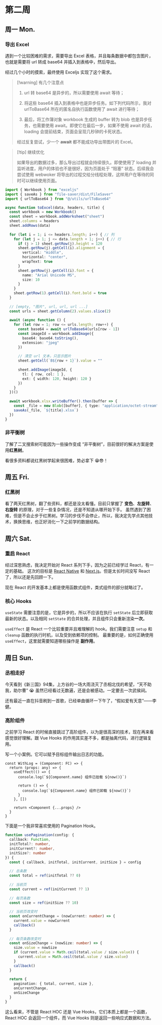 # 第二周

## 周一 Mon. <Badge type="info" text="06-03" />

### 导出 Excel

遇到一个比较困难的需求，需要导出 Excel 表格，并且每条数据中都包含图片，也就是需要将 url 转成 base64 并插入到表格中，然后导出。

经过几个小时的摸索，最终使用 Exceljs 实现了这个需求。

> [!warning] 有几个注意点
>
> 1. url 转 base64 是异步的，所以需要使用 await 等待；
>
> 2. 将这些 base64 插入到表格中也是异步任务。如下列代码所示，我对 urlToBase64 所在的匿名自执行函数使用了 await 进行等待；
>
> 3. 最后，将工作簿对象 workbook 生成的 buffer 转为 blob 也是异步任务，也需要使用 await。即使它在最后一步，如果不使用 await 的话，loading
     会提前结束，页面会呈现几秒钟的卡死状态。
>
> 经过反复尝试，少一个 **await** 都不能成功导出带图片的 Excel。

> [!tip] 继续优化
>
> 如果导出的数据过多，那么导出过程就会持续很久。即使使用了 loading 并监听进度，用户的体验也不是很好，因为页面处于 “阻塞” 状态。后续我会尝试使用 webwoker
> 将导出的过程交给分线程处理，这样用户在等待的同时可以继续使用页面。

```ts
import { Workbook } from "exceljs"
import { saveAs } from "file-saver/dist/FileSaver"
import { urlToBase64 } from "@/utils/urlToBase64"

async function toExcel(data, headers, title) {
  const workbook = new Workbook()
  const sheet = workbook.addWorksheet("sheet")
  sheet.columns = headers
  sheet.addRows(data)
  
  for (let i = 1; i <= headers.length; i++) { // 列
    for (let j = 1; j <= data.length + 1; j++) { // 行
      if (j > 1) sheet.getRow(j).height = 120
      sheet.getRow(j).getCell(i).alignment = {
        vertical: "middle",
        horizontal: "center",
        wrapText: true
      }
      sheet.getRow(j).getCell(i).font = {
        name: "Arial Unicode MS",
        size: 10
      }
    }
    sheet.getRow(1).getCell(i).font.bold = true
  }
  
  // [empty, "图片", url, url, url ...]
  const urls = sheet.getColumn(2).values.slice(2)
  
  await (async function () {
    for (let row = 1; row <= urls.length; row++) {
      const base64 = await urlToBase64(urls[row - 1])
      const imageId = workbook.addImage({
        base64: base64.toString(),
        extension: "jpeg"
      })
      
      // 清空 url 文本，只显示图片
      sheet.getCell(`B${row + 1}`).value = ""
      
      sheet.addImage(imageId, {
        tl: { row, col: 1 },
        ext: { width: 120, height: 120 }
      })
    }
  })()
  
  await workbook.xlsx.writeBuffer().then(buffer => {
    const _file = new Blob([buffer], { type: "application/octet-stream" })
    saveAs(_file, `${title}.xlsx`)
  })
}
```

### 非平衡树

了解了二叉搜索树可能因为一些操作变成 “非平衡树”，目前很好的解决方案是使用**红黑树**。

看很多资料都说红黑树学起来很困难，势必拿下 😁😎！

## 周五 Fri. <Badge type="info" text="06-07" />

### 红黑树 <Badge type="warning" text="pending" />

看了两天红黑树，翻了些资料，都还是没太看懂。目前只掌握了 **变色**、**左旋转**、**右旋转** 的原理，对于一些复杂情况，还是不知道从哪开始下手。
虽然遇到了困难，但是不会止步于红黑树。学习的步伐不会停止，所以，我决定先学点其他技术，换换思维，也正好消化一下之前学的数据结构。

## 周六 Sat. <Badge type="info" text="06-08" />

### 重启 React

经过深思熟虑，我决定开始对 React 系列下手，因为之前已经学过 React，有一定的基础。 这次的目标是 [React Native](https://reactnative.dev)
和 [Next.js](https://nextjs.org)。但是太长时间没写 React 了，所以还是先回顾一下。

现在 React 的开发基本上都是使用函数式组件，类式组件的部分就略过了。

### 核心 Hooks

`useState` 需要注意的是，它是异步的，所以不应该在执行 `setState` 后立即获取最新的状态。以及相同 `setState` 的合并处理，并且组件只会重新渲染**一次**。

`useEffect` 是 React 一个比较重要并且难理解的 hook。我们需要注意 `setup` 和 `cleanup` 函数的执行时机，以及受到依赖项的控制。
最重要的是，如何正确使用 `useEffect`，这里就需要知道哪些操作是 **副作用**。

## 周日 Sun. <Badge type="info" text="06-09" />

### 丞相走好

今天看到《新三国》94集，上方谷的一场大雨浇灭了丞相北伐的希望，“天不助我，助尔曹” 😭 虽然已经看过无数遍，还是会被感动。一定要去一次武侯祠。

还有最近一直在抖音刷到一首歌，已经单曲循环一下午了，“假如爱有天意”——李健。

### 高阶组件

之前学习 React 的时候直接跳过了高阶组件，以为是很高深的技术，现在再来看感觉很好理解。跟 Vue Hooks 的作用其实差不多，都是抽离代码，进行逻辑复用。

写一个小案例。它可以赋予目标组件输出日志的功能。

```tsx
const WithLog = (Component: FC) => {
  return (props: any) => {
    useEffect(() => {
      console.log(`${Component.name} 组件已挂载 ${now()}`)
      
      return () => {
        console.log(`${Component.name} 组件已卸载 ${now()}`)
      }
    }, [])
    
    return <Component {...props} />
  }
}
```

下面是一个我非常喜欢使用的 Pagination Hook。

```ts
function usePagination(config: {
  callback: Function,
  initTotal?: number,
  initCurrent?: number,
  initSize?: number
}) {
  const { callback, initTotal, initCurrent, initSize } = config
  
  // 总条数
  const total = ref(initTotal ?? 0)
  
  // 当前页
  const current = ref(initCurrent ?? 1)
  
  // 每页条数
  const size = ref(initSize ?? 10)
  
  // 当前页改变时
  const onCurrentChange = (nowCurrent: number) => {
    current.value = nowCurrent
    callback()
  }
  
  // 每页条数改变时
  const onSizeChange = (nowSize: number) => {
    size.value = nowSize
    if (current.value > Math.ceil(total.value / size.value)) {
      current.value = Math.ceil(total.value / size.value)
    }
    callback()
  }
  
  return {
    pagination: { total, current, size },
    onCurrentChange,
    onSizeChange
  }
}
```

这么看来，不管是 React HOC 还是 Vue Hooks，它们本质上都是一个函数，React HOC 会返回一个组件，而 Vue Hooks 则是返回一些响应式数据和方法。
